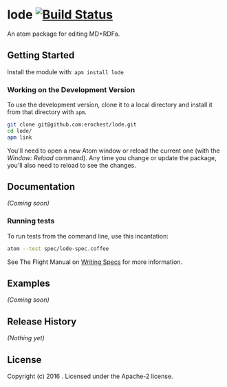 # lode [![Build Status](https://secure.travis-ci.org/erochest/lode.png?branch=master)](http://travis-ci.org/erochest/lode)

An atom package for editing MD+RDFa.

## Getting Started

Install the module with: `apm install lode`

### Working on the Development Version

To use the development version, clone it to a local directory and install it from that directory with `apm`.

```bash
git clone git@github.com:erochest/lode.git
cd lode/
apm link
```

You'll need to open a new Atom window or reload the current one (with the *Window: Reload* command). Any time you change or update the package, you'll also need to reload to see the changes.

## Documentation

_(Coming soon)_

### Running tests

To run tests from the command line, use this incantation:

```bash
atom --test spec/lode-spec.coffee
```

See The Flight Manual on [Writing Specs](http://flight-manual.atom.io/hacking-atom/sections/writing-specs/) for more information.

## Examples

_(Coming soon)_

## Release History

_(Nothing yet)_

## License
Copyright (c) 2016 . Licensed under the Apache-2 license.
